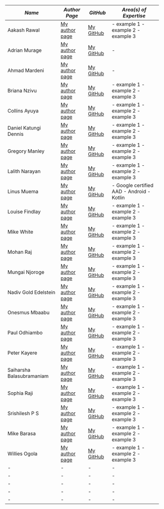 |  *Name* |  *Author Page* |  *GitHub* | *Area(s) of Expertise* |
|  - |  - |  - | -|
|  Aakash Rawal | [My author page](https://www.section.io/engineering-education/authors/aakash-rawal/) | [My GitHub](https://github.com/AakashR2208) | - example 1 - example 2 - example 3|
|  Adrian Murage | [My author page](https://www.section.io/engineering-education/authors/adrian-murage/) | [My GitHub](https://github.com/adrianmurage) | -|
|  Ahmad Mardeni | [My author page](https://www.section.io/engineering-education/authors/ahmad-mardeni/) | [My GitHub](https://github.com/AakashR2208) | -|
|  Briana Nzivu |  [My author page](https://www.section.io/engineering-education/authors/briana-nzivu/) | [My GitHub](https://github.com/BrianaNzivu) | - example 1 - example 2 - example 3|
|  Collins Ayuya |  [My author page](www.section.io//engineering-education/collins-ayuya/) | [My GitHub](https://github.com/BrianaNzivu) | - example 1 - example 2 - example 3|
|  Daniel Katungi Dennis |  [My author page](www.section.io/engineering-education/authors/daniel-katungi/) | [My GitHub](https://github.com/BrianaNzivu) | - example 1 - example 2 - example 3|
|  Gregory Manley |  [My author page](https://www.section.io/engineering-education/authors/gregory-manley/) | [My GitHub](https://github.com/BrianaNzivu) | - example 1 - example 2 - example 3|
|  Lalith Narayan |  [My author page](https://www.section.io/engineering-education/authors/lalithnarayan-c/) | [My GitHub](https://github.com/BrianaNzivu) | - example 1 - example 2 - example 3|
|  Linus Muema |  [My author page](https://www.section.io/engineering-education/authors/linus-muema/) | [My GitHub](https://github.com/BrianaNzivu) | - Google certified AAD - Android - Kotlin|
|  Louise Findlay | [My author page](https://www.section.io/engineering-education/authors/louise-findlay/) | [My GitHub](https://github.com/BrianaNzivu) | - example 1 - example 2 - example 3|
|  Mike White | [My author page](https://www.section.io/engineering-education/authors/mike-white/) | [My GitHub](https://github.com/BrianaNzivu) | - example 1 - example 2 - example 3|
|  Mohan Raj | [My author page](https://www.section.io/engineering-education/authors/mohan-raj/) | [My GitHub](https://github.com/BrianaNzivu) | - example 1 - example 2 - example 3|
|  Mungai Njoroge | [My author page](https://www.section.io/engineering-education/authors/geoffrey-mungai/) | [My GitHub](https://github.com/BrianaNzivu) | - example 1 - example 2 - example 3|
|  Nadiv Gold Edelstein | [My author page](https://www.section.io/engineering-education/authors/nadiv-gold-edelstein/) | [My GitHub](https://github.com/BrianaNzivu) | - example 1 - example 2 - example 3|
|  Onesmus Mbaabu | [My author page](https://www.section.io/engineering-education/authors/onesmus-mbaabu/) | [My GitHub](https://github.com/BrianaNzivu) | - example 1 - example 2 - example 3|
|  Paul Odhiambo | [My author page](https://www.section.io/engineering-education/authors/odhiambo-paul/) | [My GitHub](https://github.com/BrianaNzivu) | - example 1 - example 2 - example 3|
|  Peter Kayere | [My author page](/https://www.section.io/engineering-education/authors/peter-kayere/) | [My GitHub](https://github.com/BrianaNzivu) | - example 1 - example 2 - example 3|
|  Saiharsha Balasubramaniam | [My author page](https://www.section.io/engineering-education/authors/saiharsha-balasubramaniam/) | [My GitHub](https://github.com/BrianaNzivu) | - example 1 - example 2 - example 3|
|  Sophia Raji | [My author page](https://www.section.io/engineering-education/authors/sophia-raji/) | [My GitHub](https://github.com/BrianaNzivu) | - example 1 - example 2 - example 3|
|  Srishilesh P S | [My author page](https://www.section.io/engineering-education/authors/srishilesh-p-s/) | [My GitHub](https://github.com/BrianaNzivu) | - example 1 - example 2 - example 3|
|  Mike Barasa | [My author page](https://www.section.io/engineering-education/authors/michael-barasa/) | [My GitHub](https://github.com/WanjaMIKE) | - example 1 - example 2 - example 3|
|  Willies Ogola | [My author page](https://www.section.io/engineering-education/authors/willies-ogola/) | [My GitHub](https://github.com/BrianaNzivu) | - example 1 - example 2 - example 3|
|  - |  - |  - | -|
|  - |  - |  - | -|
|  - |  - |  - | -|
|  - |  - |  - | -|
|  - |  - |  - | -|
